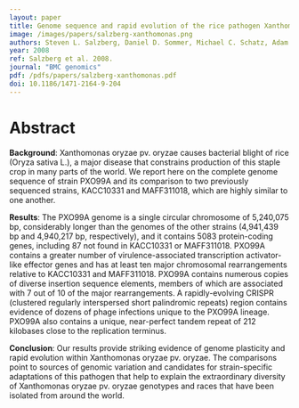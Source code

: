 ```yaml
---
layout: paper
title: Genome sequence and rapid evolution of the rice pathogen Xanthomonas oryzae pv. oryzae PXO99A
image: /images/papers/salzberg-xanthomonas.png
authors: Steven L. Salzberg, Daniel D. Sommer, Michael C. Schatz, Adam M. Phillippy, Pablo D. Rabinowicz, Seiji Tsuge, Ayako Furutani, Hirokazu Ochiai, Arthur L. Delcher, David Kelley, Ramana Madupu, Daniela Puiu, Diana Radune, Martin Shumway, Cole Trapnell, Gudlur Aparna, Gopaljee Jha, Alok Pandey, Prabhu B. Patil, Hiromichi Ishihara, Damien F. Meyer, Boris Szurek, Valerie Verdier, Ralf Koebnik, J Maxwell Dow, Robert P. Ryan, Hisae Hirata, Shinji Tsuyumu, Sang Won Lee, Pamela C. Ronald, Ramesh V. Sonti, Marie-Anne Van Sluys, Jan E. Leach, Frank F. White, Adam J. Bogdanove.
year: 2008
ref: Salzberg et al. 2008.
journal: "BMC genomics"
pdf: /pdfs/papers/salzberg-xanthomonas.pdf
doi: 10.1186/1471-2164-9-204
---
```


# Abstract

**Background**:
Xanthomonas oryzae pv. oryzae causes bacterial blight of rice (Oryza sativa L.), a major disease that constrains production of this staple crop in many parts of the world. We report here on the complete genome sequence of strain PXO99A and its comparison to two previously sequenced strains, KACC10331 and MAFF311018, which are highly similar to one another.

**Results**:
The PXO99A genome is a single circular chromosome of 5,240,075 bp, considerably longer than the genomes of the other strains (4,941,439 bp and 4,940,217 bp, respectively), and it contains 5083 protein-coding genes, including 87 not found in KACC10331 or MAFF311018. PXO99A contains a greater number of virulence-associated transcription activator-like effector genes and has at least ten major chromosomal rearrangements relative to KACC10331 and MAFF311018. PXO99A contains numerous copies of diverse insertion sequence elements, members of which are associated with 7 out of 10 of the major rearrangements. A rapidly-evolving CRISPR (clustered regularly interspersed short palindromic repeats) region contains evidence of dozens of phage infections unique to the PXO99A lineage. PXO99A also contains a unique, near-perfect tandem repeat of 212 kilobases close to the replication terminus.

**Conclusion**:
Our results provide striking evidence of genome plasticity and rapid evolution within Xanthomonas oryzae pv. oryzae. The comparisons point to sources of genomic variation and candidates for strain-specific adaptations of this pathogen that help to explain the extraordinary diversity of Xanthomonas oryzae pv. oryzae genotypes and races that have been isolated from around the world.